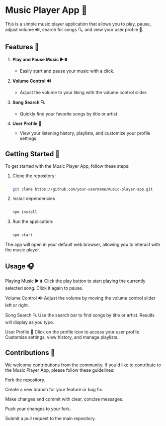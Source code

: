 # Music Player App 🎵

This is a simple music player application that allows you to play, pause, adjust volume 🔊, search for songs 🔍, and view your user profile 👤.

## Features 🚀

1. **Play and Pause Music ▶️⏸️**
   - Easily start and pause your music with a click.

2. **Volume Control 🔊**
   - Adjust the volume to your liking with the volume control slider.

3. **Song Search 🔍**
   - Quickly find your favorite songs by title or artist.

4. **User Profile 👤**
   - View your listening history, playlists, and customize your profile settings.

## Getting Started 🏁

To get started with the Music Player App, follow these steps:

1. Clone the repository:
   ```bash
   
   git clone https://github.com/your-username/music-player-app.git

2. Install dependencies
   ```bash
   
   npm install

3. Run the application:
   ```bash
   
   npm start

The app will open in your default web browser, allowing you to interact with the music player.

## Usage 🎧

Playing Music ▶️⏸️
Click the play button to start playing the currently selected song. Click it again to pause.

Volume Control 🔊
Adjust the volume by moving the volume control slider left or right.

Song Search 🔍
Use the search bar to find songs by title or artist. Results will display as you type.

User Profile 👤
Click on the profile icon to access your user profile. Customize settings, view history, and manage playlists.

## Contributions 🤝

We welcome contributions from the community. If you'd like to contribute to the Music Player App, please follow these guidelines:

Fork the repository.

Create a new branch for your feature or bug fix.

Make changes and commit with clear, concise messages.

Push your changes to your fork.

Submit a pull request to the main repository.

